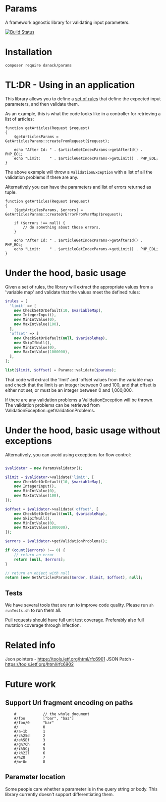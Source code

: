 # Params

A framework agnostic library for validating input parameters.

[![Build Status](https://travis-ci.org/Danack/Params.svg?branch=master)](https://travis-ci.org/Danack/Params)

# Installation

```composer require danack/params```


# TL:DR - Using in an application

This library allows you to define a [set of rules](https://github.com/Danack/Params/blob/1121bda4f5e6a04fcdb4f82a21da0ed83fe79d2f/lib/ParamsExample/GetArticlesParams.php#L71-L92) that define the expected input parameters, and then validate them.

As an example, this is what the code looks like in a controller for retrieving a list of articles:

```
function getArticles(Request $request)
{
    $getArticlesParams = GetArticlesParams::createFromRequest($request);

    echo "After Id: " . $articleGetIndexParams->getAfterId() . PHP_EOL;
    echo "Limit:    " . $articleGetIndexParams->getLimit() . PHP_EOL;
}
```

The above example will throw a `ValidationException` with a list of all the validation problems if there are any.

Alternatively you can have the parameters and list of errors returned as tuple.

```
function getArticles(Request $request)
{
    [$getArticlesParams, $errors] = GetArticlesParams::createOrErrorFromVarMap($request);
    
    if ($errors !== null) {
        // do something about those errors.
    }

    echo "After Id: " . $articleGetIndexParams->getAfterId() . PHP_EOL;
    echo "Limit:    " . $articleGetIndexParams->getLimit() . PHP_EOL;
}
```

# Under the hood, basic usage

Given a set of rules, the library will extract the appropriate values from a 'variable map' and validate that the values meet the defined rules:


```php
$rules = [
  'limit' => [
    new CheckSetOrDefault(10, $variableMap),
    new IntegerInput(),
    new MinIntValue(0),
    new MaxIntValue(100),
  ],
  'offset' => [
    new CheckSetOrDefault(null, $variableMap),
    new SkipIfNull(),
    new MinIntValue(0),
    new MaxIntValue(1000000),
  ],
];

list($limit, $offset) = Params::validate($params);

```

That code will extract the 'limit' and 'offset values from the variable map and check that the limit is an integer between 0 and 100, and that offset is either not set, or must be an integer between 0 and 1,000,000.

If there are any validation problems a ValidationException will be thrown. The validation problems can be retrieved from ValidationException::getValidationProblems.

# Under the hood, basic usage without exceptions

Alternatively, you can avoid using exceptions for flow control:

```php

$validator = new ParamsValidator();

$limit = $validator->validate('limit', [
    new CheckSetOrDefault(10, $variableMap),
    new IntegerInput(),
    new MinIntValue(0),
    new MaxIntValue(100),
]);

$offset = $validator->validate('offset', [
    new CheckSetOrDefault(null, $variableMap),
    new SkipIfNull(),
    new MinIntValue(0),
    new MaxIntValue(1000000),
]);

$errors = $validator->getValidationProblems();

if (count($errors) !== 0) {
    // return an error
    return [null, $errors];
}

// return an object with null 
return [new GetArticlesParams($order, $limit, $offset), null];
```





## Tests

We have several tools that are run to improve code quality. Please run `sh runTests.sh` to run them all. 

Pull requests should have full unit test coverage. Preferably also full mutation coverage through infection.

# Related info

Json pointers - https://tools.ietf.org/html/rfc6901
JSON Patch - https://tools.ietf.org/html/rfc6902



# Future work


## Support Uri fragment encoding on paths

```
    #            // the whole document
    #/foo        ["bar", "baz"]
    #/foo/0      "bar"
    #/           0
    #/a~1b       1
    #/c%25d      2
    #/e%5Ef      3
    #/g%7Ch      4
    #/i%5Cj      5
    #/k%22l      6
    #/%20        7
    #/m~0n       8
```

## Parameter location

Some people care whether a parameter is in the query string or body. This library currently doesn't support differentiating them.

